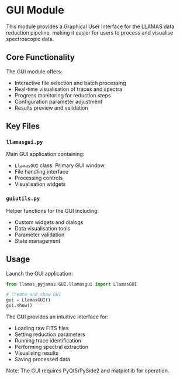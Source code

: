 # GUI Module

This module provides a Graphical User Interface for the LLAMAS data reduction pipeline, making it easier for users to process and visualise spectroscopic data.

## Core Functionality

The GUI module offers:
- Interactive file selection and batch processing
- Real-time visualisation of traces and spectra
- Progress monitoring for reduction steps
- Configuration parameter adjustment
- Results preview and validation

## Key Files

### `llamasgui.py`
Main GUI application containing:
- `LlamasGUI` class: Primary GUI window
- File handling interface
- Processing controls
- Visualisation widgets

### `guiutils.py`
Helper functions for the GUI including:
- Custom widgets and dialogs
- Data visualisation tools
- Parameter validation
- State management

## Usage

Launch the GUI application:

```python
from llamas_pyjamas.GUI.llamasgui import LlamasGUI

# Create and show GUI
gui = LlamasGUI()
gui.show()
```

The GUI provides an intuitive interface for:
- Loading raw FITS files
- Setting reduction parameters
- Running trace identification
- Performing spectral extraction
- Visualising results
- Saving processed data

Note: The GUI requires PyQt5/PySide2 and matplotlib for operation.